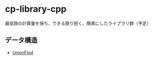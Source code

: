 # cp-library-cpp

最低限の計算量を保ち、できる限り短く、簡素にしたライブラリ群（予定）

## データ構造

- [UnionFind](./data-structure/unionfind)
